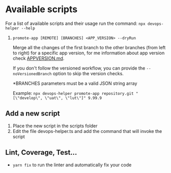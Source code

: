 # Available scripts

For a list of available scripts and their usage run the command:
`npx devops-helper --help`

1. `promote-app [REMOTE] [BRANCHES] <APP_VERSION> --dryRun`

   Merge all the changes of the first branch to the other branches (from left to right) for a specific app version, for me information about app version check [APPVERSION.md]().

   If you don't follow the versioned workflow, you can provide the `--noVersionedBranch` option to skip the version checks.

   \*BRANCHES parameters must be a valid JSON string array

   Example:
   `npx devops-helper promote-app repository.git "[\"develop\", \"uat\", \"lut\"]" 9.99.9`

## Add a new script

1. Place the new script in the scripts folder
2. Edit the file devops-helper.ts and add the command that will invoke the script

## Lint, Coverage, Test...

- `yarn fix` to run the linter and automatically fix your code
